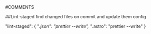 #COMMENTS

##Lint-staged
find changed files on commit and update them config

"lint-staged": {
    "*.json": "prettier --write",
    "*.astro": "prettier --write"
    }